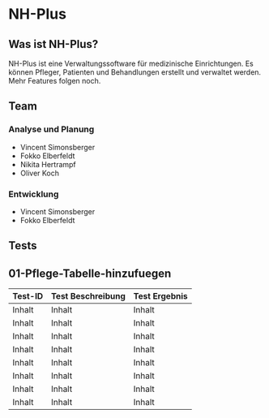 # NH-Plus #

## Was ist NH-Plus? ##

NH-Plus ist eine Verwaltungssoftware für medizinische Einrichtungen. Es können Pfleger, Patienten und Behandlungen erstellt und verwaltet werden. Mehr Features folgen noch.

## Team ##

### Analyse und Planung ###

- Vincent Simonsberger
- Fokko Elberfeldt
- Nikita Hertrampf
- Oliver Koch

### Entwicklung ###

- Vincent Simonsberger
- Fokko Elberfeldt

## Tests ##

## 01-Pflege-Tabelle-hinzufuegen ##

Test-ID  | Test Beschreibung  |  Test Ergebnis
-------- | ------------------ | ---------------
Inhalt   | Inhalt             | Inhalt
Inhalt   | Inhalt             | Inhalt
Inhalt   | Inhalt             | Inhalt
Inhalt   | Inhalt             | Inhalt
Inhalt   | Inhalt             | Inhalt
Inhalt   | Inhalt             | Inhalt
Inhalt   | Inhalt             | Inhalt
Inhalt   | Inhalt             | Inhalt
